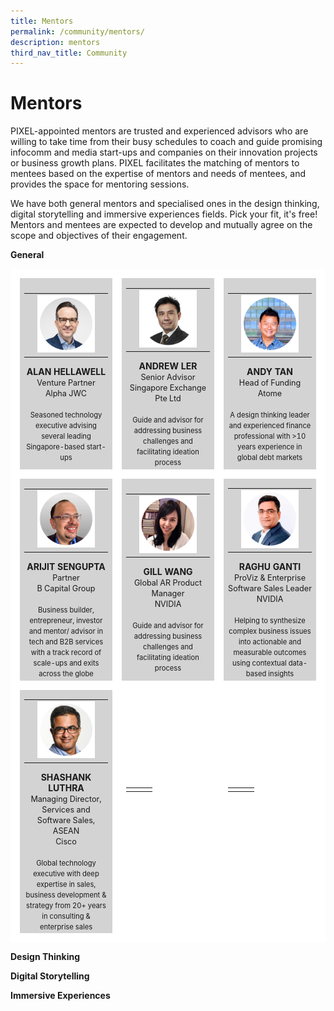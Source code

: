 ```yaml
---
title: Mentors
permalink: /community/mentors/
description: mentors
third_nav_title: Community
---
```

# Mentors
PIXEL-appointed mentors are trusted and experienced advisors who are willing to take time from their busy schedules to coach and guide promising infocomm and media start-ups and companies on their innovation projects or business growth plans. PIXEL facilitates the matching of mentors to mentees based on the expertise of mentors and needs of mentees, and provides the space for mentoring sessions.

We have both general mentors and specialised ones in the design thinking, digital storytelling and immersive experiences fields. Pick your fit, it's free! Mentors and mentees are expected to develop and mutually agree on the scope and objectives of their engagement. 

**General**
<table>
    <!-- ROW 1 -->
	<tr>
		<td style="background:lightgrey; border: 15px solid white; width:33%; text-align: center; ">			
			<table>
				<tr>
					<td></td>
					<td><img src="/images/Community/Mentors/alan-hellawell.png"></td>
					<td></td>
                </tr>
            </table>
            <b>ALAN HELLAWELL</b>
            <br><span style="font-size:0.9em;">Venture Partner</span>
            <br><span style="font-size:0.9em;">Alpha JWC</span>
            <br><br><span style="font-size:0.8em; line-height:0.8em;">Seasoned technology executive advising several leading Singapore-based start-ups</span>
		</td>
		<td style="background:lightgrey; border: 15px solid white; width:33%; text-align: center; ">			
			<table>
				<tr>
					<td></td>
					<td><img src="/images/Community/Mentors/andrewler.png"></td>
					<td></td>
                </tr>
			</table>
            <b>ANDREW LER</b>
            <br><span style="font-size:0.9em;">Senior Advisor</span>
            <br><span style="font-size:0.9em;">Singapore Exchange Pte Ltd</span>
            <br><br><span style="font-size:0.8em; line-height:0.8em;">Guide and advisor for addressing business challenges and facilitating ideation process</span>
		</td>
		<td style="background:lightgrey; border: 15px solid white; width:33%; text-align: center; ">			
			<table>
				<tr>
					<td></td>
					<td><img src="/images/Community/Mentors/andytan.png"></td>
					<td></td>
                </tr>
			</table>
            <b>ANDY TAN</b>
            <br><span style="font-size:0.9em;">Head of Funding</span>
            <br><span style="font-size:0.9em;">Atome</span>
            <br><br><span style="font-size:0.8em; line-height:0.8em;">A design thinking leader and experienced finance professional with >10 years experience in global debt markets</span>
		</td>
	</tr>
    <!-- ROW 2 -->
    <tr>
		<td style="background:lightgrey; border: 15px solid white; width:33%; text-align: center; ">			
			<table>
				<tr>
					<td></td>
					<td><img src="/images/Community/Mentors/arijit_sengupta.png"></td>
					<td></td>
                </tr>
            </table>
            <b>ARIJIT SENGUPTA</b>
			<br><span style="font-size:0.9em;">Partner</span>
			<br><span style="font-size:0.9em;">B Capital Group</span>
			<br><br><span style="font-size:0.8em; line-height:0.8em;">Business builder, entrepreneur, investor and mentor/ advisor in tech and B2B services with a track record of scale-ups and exits across the globe</span>
		</td>
		<td style="background:lightgrey; border: 15px solid white; width:33%; text-align: center; ">			
			<table>
				<tr>
					<td></td>
					<td><img src="/images/Community/Mentors/gillwang.png"></td>
					<td></td>
                </tr>
			</table>
            <b>GILL WANG</b>
			<br><span style="font-size:0.9em;">Global AR Product Manager</span>
			<br><span style="font-size:0.9em;">NVIDIA</span>
			<br><br><span style="font-size:0.8em; line-height:0.8em;">Guide and advisor for addressing business challenges and facilitating ideation process</span>
		</td>
		<td style="background:lightgrey; border: 15px solid white; width:33%; text-align: center; ">			
			<table>
				<tr>
					<td></td>
					<td><img src="/images/Community/Mentors/raghuganti.png"></td>
					<td></td>
                </tr>
			</table>
            <b>RAGHU GANTI</b>
			<br><span style="font-size:0.9em;">ProViz & Enterprise Software Sales Leader</span>
			<br><span style="font-size:0.9em;">NVIDIA</span>
			<br><br><span style="font-size:0.8em; line-height:0.8em;">Helping to synthesize complex business issues into actionable and measurable outcomes using contextual data-based insights</span>
		</td>
	</tr>
    <!-- ROW 3 -->
    <tr>
		<td style="background:lightgrey; border: 15px solid white; width:33%; text-align: center; ">			
			<table>
				<tr>
					<td></td>
					<td><img src="/images/Community/Mentors/shashankluthra.png"></td>
					<td></td>
                </tr>
            </table>
            <b>SHASHANK LUTHRA</b>
			<br><span style="font-size:0.9em;">Managing Director, Services and Software Sales, ASEAN</span>
			<br><span style="font-size:0.9em;">Cisco</span>
			<br><br><span style="font-size:0.8em; line-height:0.8em;">Global technology executive with deep expertise in sales, business development & strategy from 20+ years in consulting & enterprise sales</span>
		</td>
		<td style="background:white; border: 15px solid white; width:33%;">			
			<table>
				<tr>
					<td></td>
					<td></td>
					<td></td>
                </tr>
			</table>
            <b></b>
            <br><span style="font-size:0.9em;"></span>
            <br><span style="font-size:0.9em;"></span>
            <br><br><span style="font-size:0.8em; line-height:0.8em;"></span>
		</td>
		<td style="background:white; border: 15px solid white; width:33%;">			
			<table>
				<tr>
					<td></td>
					<td></td>
					<td></td>
                </tr>
			</table>
            <b></b>
            <br><span style="font-size:0.9em;"></span>
            <br><span style="font-size:0.9em;"></span>
            <br><br><span style="font-size:0.8em; line-height:0.8em;"></span>
		</td>
	</tr>
</table>

**Design Thinking**


**Digital Storytelling**


**Immersive Experiences**